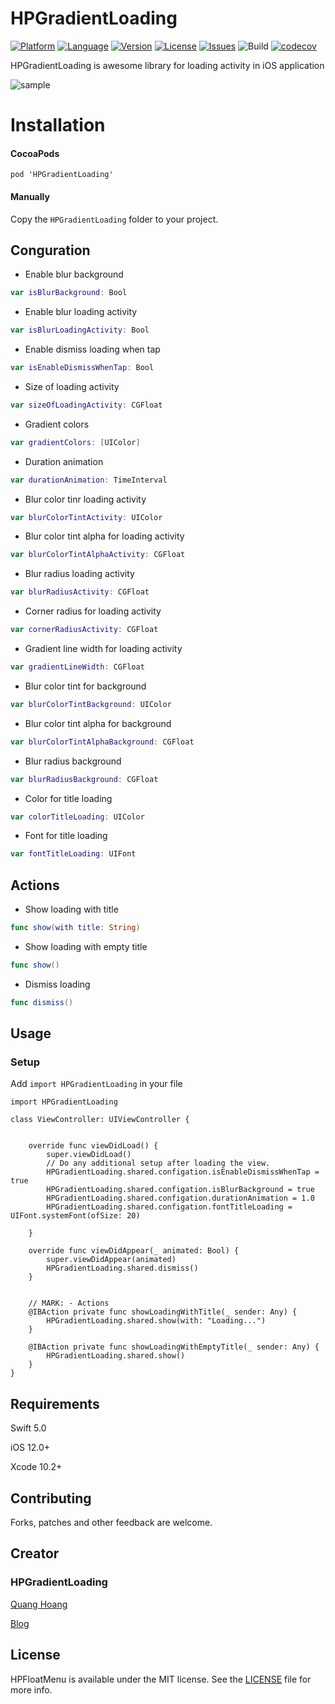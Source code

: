 # HPGradientLoading

[![Platform](http://img.shields.io/badge/platform-iOS-blue.svg?style=flat
)](https://developer.apple.com/iphone/index.action)
[![Language](http://img.shields.io/badge/language-Swift-brightgreen.svg?style=flat
)](https://developer.apple.com/swift)
[![Version](https://img.shields.io/cocoapods/v/HPGradientLoading.svg?style=flat)](https://cocoapods.org/pods/HPGradientLoading)
[![License](http://img.shields.io/badge/license-MIT-lightgrey.svg?style=flat
)](http://mit-license.org)
[![Issues](https://img.shields.io/github/issues/quanghoang0101/HPGradientLoading.svg?style=flat
)](https://github.com/quanghoang0101/HPGradientLoading/issues?state=open)
![Build](https://travis-ci.com/quanghoang0101/HPGradientLoading.svg?branch=master)
[![codecov](https://codecov.io/gh/quanghoang0101/HPGradientLoading/branch/master/graph/badge.svg)](https://codecov.io/gh/quanghoang0101/HPGradientLoading)

HPGradientLoading is awesome library for loading activity in iOS application

![sample](https://media.giphy.com/media/elsbhaHPxQZMQ4sJmg/giphy.gif)

# Installation
#### CocoaPods
```
pod 'HPGradientLoading'
```
#### Manually
Copy the `HPGradientLoading` folder to your project.

## Conguration
* Enable blur background
```Swift
var isBlurBackground: Bool
```
* Enable blur loading activity
```Swift
var isBlurLoadingActivity: Bool
```
* Enable dismiss loading when tap
```Swift
var isEnableDismissWhenTap: Bool
```
* Size of loading activity
```Swift
var sizeOfLoadingActivity: CGFloat
```
* Gradient colors
```Swift
var gradientColors: [UIColor]
```
* Duration animation
```Swift
var durationAnimation: TimeInterval
```
* Blur color tinr loading activity
```Swift
var blurColorTintActivity: UIColor
```
* Blur color tint alpha for loading activity
```Swift
var blurColorTintAlphaActivity: CGFloat
```
* Blur radius loading activity
```Swift
var blurRadiusActivity: CGFloat
```
* Corner radius for loading activity
```Swift
var cornerRadiusActivity: CGFloat
```
* Gradient line width for loading activity
```Swift 
var gradientLineWidth: CGFloat
```
* Blur color tint for background
```Swift
var blurColorTintBackground: UIColor
```
* Blur color tint alpha for background
```Swift
var blurColorTintAlphaBackground: CGFloat
```
* Blur radius background
```Swift
var blurRadiusBackground: CGFloat
```
* Color for title loading
```Swift
var colorTitleLoading: UIColor
```
* Font for title loading
```Swift
var fontTitleLoading: UIFont
```
## Actions
* Show loading with title
```Swift
func show(with title: String)
```
* Show loading with empty title
```Swift
func show()
```
* Dismiss loading
```Swift
func dismiss()
```
## Usage

### Setup
Add `import HPGradientLoading` in your file

```import UIKit
import HPGradientLoading

class ViewController: UIViewController {


    override func viewDidLoad() {
        super.viewDidLoad()
        // Do any additional setup after loading the view.
        HPGradientLoading.shared.configation.isEnableDismissWhenTap = true
        HPGradientLoading.shared.configation.isBlurBackground = true
        HPGradientLoading.shared.configation.durationAnimation = 1.0
        HPGradientLoading.shared.configation.fontTitleLoading = UIFont.systemFont(ofSize: 20)

    }

    override func viewDidAppear(_ animated: Bool) {
        super.viewDidAppear(animated)
        HPGradientLoading.shared.dismiss()
    }


    // MARK: - Actions
    @IBAction private func showLoadingWithTitle(_ sender: Any) {
        HPGradientLoading.shared.show(with: "Loading...")
    }

    @IBAction private func showLoadingWithEmptyTitle(_ sender: Any) {
        HPGradientLoading.shared.show()
    }
}
```
## Requirements
Swift 5.0

iOS 12.0+

Xcode 10.2+

## Contributing
Forks, patches and other feedback are welcome.

## Creator
### HPGradientLoading
[Quang Hoang](https://github.com/quanghoang0101) 

[Blog](https://medium.com/@phanquanghoang)

## License
HPFloatMenu is available under the MIT license. See the [LICENSE](./LICENSE) file for more info.
